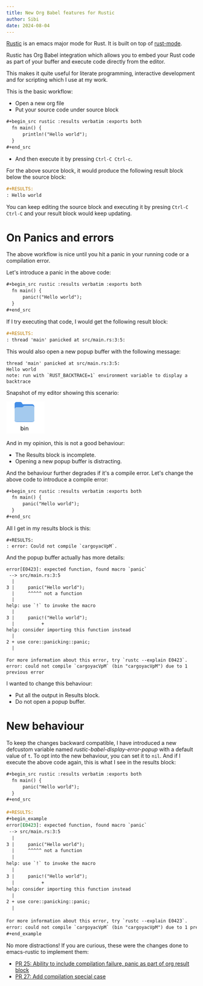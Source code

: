 ```yaml
---
title: New Org Babel features for Rustic
author: Sibi
date: 2024-08-04
---
```


[Rustic](https://github.com/emacs-rustic/rustic) is an emacs major mode for Rust. It is built on top of
[rust-mode](https://github.com/rust-lang/rust-mode).

Rustic has Org Babel integration which allows you to embed your Rust
code as part of your buffer and execute code directly from the editor.

This makes it quite useful for literate programming, interactive
development and for scripting which I use at my work.

This is the basic workflow:

- Open a new org file
- Put your source code under source block

``` org
#+begin_src rustic :results verbatim :exports both
  fn main() {
      println!("Hello world");
  }
#+end_src
```

- And then execute it by pressing `Ctrl-C Ctrl-c`.

For the above source block, it would produce the following result
block below the source block:

``` org
#+RESULTS:
: Hello world
```

You can keep editing the source block and executing it by presing
`Ctrl-C Ctrl-C` and your result block would keep updating.

# On Panics and errors

The above workflow is nice until you hit a panic in your running code
or a compilation error.

Let's introduce a panic in the above code:

``` org
#+begin_src rustic :results verbatim :exports both
  fn main() {
      panic!("Hello world");
  }
#+end_src
```

If I try executing that code, I would get the following result block:

``` org
#+RESULTS:
: thread 'main' panicked at src/main.rs:3:5:
```

This would also open a new popup buffer with the following message:

``` shellsession
thread 'main' panicked at src/main.rs:3:5:
Hello world
note: run with `RUST_BACKTRACE=1` environment variable to display a backtrace
```

Snapshot of my editor showing this scenario:

![](../images/posts/fixed_icon.png)

And in my opinion, this is not a good behaviour:

- The Results block is incomplete.
- Opening a new popup buffer is distracting.

And the behaviour further degrades if it's a compile error. Let's
change the above code to introduce a compile error:

``` org
#+begin_src rustic :results verbatim :exports both
  fn main() {
      panic("Hello world");
  }
#+end_src
```

All I get in my results block is this:

``` shellsession
#+RESULTS:
: error: Could not compile `cargoyacVpM`.
```

And the popup buffer actually has more details:

``` shellsession
error[E0423]: expected function, found macro `panic`
 --> src/main.rs:3:5
  |
3 |     panic("Hello world");
  |     ^^^^^ not a function
  |
help: use `!` to invoke the macro
  |
3 |     panic!("Hello world");
  |          +
help: consider importing this function instead
  |
2 + use core::panicking::panic;
  |

For more information about this error, try `rustc --explain E0423`.
error: could not compile `cargoyacVpM` (bin "cargoyacVpM") due to 1 previous error
```

I wanted to change this behaviour:
- Put all the output in Results block.
- Do not open a popup buffer.

# New behaviour

To keep the changes backward compatible, I have introduced a new
defcustom variable named *rustic-babel-display-error-popup* with a
default value of `t`. To opt into the new behaviour, you can set it to
`nil`. And if I execute the above code again, this is what I see in
the results block:

``` org
#+begin_src rustic :results verbatim :exports both
  fn main() {
      panic("Hello world");
  }
#+end_src

#+RESULTS:
#+begin_example
error[E0423]: expected function, found macro `panic`
 --> src/main.rs:3:5
  |
3 |     panic("Hello world");
  |     ^^^^^ not a function
  |
help: use `!` to invoke the macro
  |
3 |     panic!("Hello world");
  |          +
help: consider importing this function instead
  |
2 + use core::panicking::panic;
  |

For more information about this error, try `rustc --explain E0423`.
error: could not compile `cargoyacVpM` (bin "cargoyacVpM") due to 1 previous error
#+end_example
```

No more distractions! If you are curious, these were the changes done
to emacs-rustic to implement them:

- [PR 25: Ability to include compilation failure, panic as part of org result block](https://github.com/emacs-rustic/rustic/pull/25)
- [PR 27: Add compilation special case](https://github.com/emacs-rustic/rustic/pull/27)
